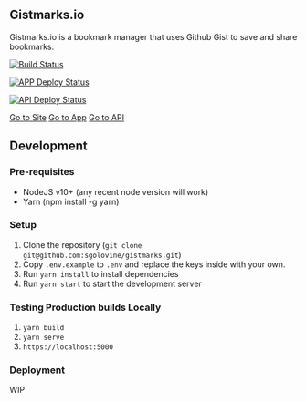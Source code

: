 ## Gistmarks.io

Gistmarks.io is a bookmark manager that uses Github Gist to save and share bookmarks.

[![Build Status](https://github.com/sgolovine/gistmarks/actions/workflows/ci.yml/badge.svg)](https://github.com/sgolovine/gistmarks/actions/workflows/ci.yml)

[![APP Deploy Status](https://api.netlify.com/api/v1/badges/203e38fd-2db3-4c6f-ba9f-131dc129a76c/deploy-status)](https://app.netlify.com/sites/gistmarks-io/deploys)

[![API Deploy Status](https://api.netlify.com/api/v1/badges/18290c89-829d-4f1a-b96d-ef578fd788b0/deploy-status)](https://app.netlify.com/sites/gistmarks-api/deploys)

[Go to Site](https://gistmarks.io)
[Go to App](https://app.gistmarks.io)
[Go to API](https://api.gistmarks.io)

## Development

### Pre-requisites

- NodeJS v10+ (any recent node version will work)
- Yarn (npm install -g yarn)

### Setup

1. Clone the repository (`git clone git@github.com:sgolovine/gistmarks.git`)
2. Copy `.env.example` to `.env` and replace the keys inside with your own.
3. Run `yarn install` to install dependencies
4. Run `yarn start` to start the development server

### Testing Production builds Locally

1. `yarn build`
2. `yarn serve`
3. `https://localhost:5000`

### Deployment

WIP
